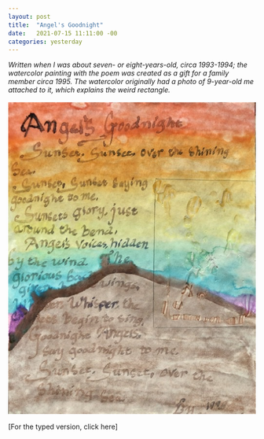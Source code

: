 ```yaml
---
layout: post
title:  "Angel's Goodnight"
date:   2021-07-15 11:11:00 -00
categories: yesterday
---
```

*Written when I was about seven- or eight-years-old, circa 1993-1994; the watercolor painting with the poem was created as a gift for a family member circa 1995. The watercolor originally had a photo of 9-year-old me attached to it, which explains the weird rectangle.*
<br/>
<br/>
![My helpful screenshot](/assets/F4492462-2D69-48E9-B096-89813F68429D.jpeg)
 

[For the typed version, click here]
